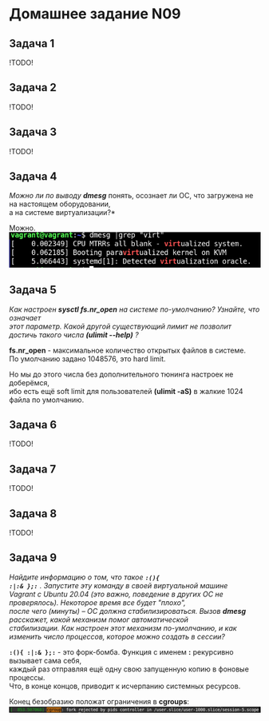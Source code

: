 Домашнее задание N09
====================

Задача 1
--------

!TODO!

Задача 2
--------

!TODO!

Задача 3
--------

!TODO!

Задача 4
--------

*Можно ли по выводу* ***dmesg*** понять, осознает ли ОС, что загружена не на настоящем оборудовании,  
а на системе виртуализации?*  
  
Можно.  
![Запуск на виртуалке](/dz09/pic/dmesg_virt.png)

Задача 5
--------

*Как настроен* ***sysctl fs.nr_open*** *на системе по-умолчанию? Узнайте, что означает  
этот параметр. Какой другой существующий лимит не позволит достичь такого числа* ***(ulimit --help)*** *?*

**fs.nr_open** - максимальное количество открытых файлов в системе.  
По умолчанию задано 1048576, это hard limit.  
  
Но мы до этого числа без дополнительного тюнинга настроек не доберёмся,  
ибо есть ещё soft limit для пользователей **(ulimit -aS)** в жалкие 1024 файла по умолчанию.  

Задача 6
--------

!TODO!

Задача 7
--------

!TODO!

Задача 8
--------

!TODO!

Задача 9
--------

*Найдите информацию о том, что такое* ***<code>:\(\)\{ :|:& \};:</code>*** *. Запустите эту команду в своей виртуальной машине  
Vagrant с Ubuntu 20.04 (это важно, поведение в других ОС не проверялось). Некоторое время все будет "плохо",  
после чего (минуты) – ОС должна стабилизироваться. Вызов* ***dmesg*** *расскажет, какой механизм помог автоматической  
стабилизации. Как настроен этот механизм по-умолчанию, и как изменить число процессов, которое можно создать в сессии?*  
  
**<code>:\(\)\{ :|:& \};:</code>** - это форк-бомба. Функция с именем **:** рекурсивно вызывает сама себя,  
каждый раз отправляя ещё одну свою запущенную копию в фоновые процессы.  
Что, в конце концов, приводит к исчерпанию системных ресурсов.  
  
Конец безобразию положат ограничения в **cgroups**:  
![fork rejected](/dz09/pic/fork_rejected.png)
